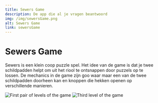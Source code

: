 ```yaml
---
title: Sewers Game
description: De app die al je vragen beantwoord
img: /img/sewersGame.png
alt: Sewers Game
link: sewersGame
---
```


# Sewers Game

Sewers is een klein coop puzzle spel. Het idee van de game is dat je twee schildpadden helpt om uit het riool te ontsnappen door puzzels op te lossen.
De mechanics in de game zijn goo waar maar een van de twee schildpadden doorheen kan en knoppen die hekken openen op verschillende manieren.

![First pair of levels of the game](/img/sewerGame/sewerGame1.png)
![Third level of the game](/img/sewerGame/sewerGame2.png)

<a class="button button--download" href="https://drive.google.com/file/d/1Ldo8XbjyUoerS_0mzF8dqzatdiB8GbL1/view">
